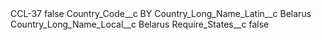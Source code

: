 <?xml version="1.0" encoding="UTF-8"?>
<CustomMetadata xmlns="http://soap.sforce.com/2006/04/metadata" xmlns:xsi="http://www.w3.org/2001/XMLSchema-instance" xmlns:xsd="http://www.w3.org/2001/XMLSchema">
    <label>CCL-37</label>
    <protected>false</protected>
    <values>
        <field>Country_Code__c</field>
        <value xsi:type="xsd:string">BY</value>
    </values>
    <values>
        <field>Country_Long_Name_Latin__c</field>
        <value xsi:type="xsd:string">Belarus</value>
    </values>
    <values>
        <field>Country_Long_Name_Local__c</field>
        <value xsi:type="xsd:string">Belarus</value>
    </values>
    <values>
        <field>Require_States__c</field>
        <value xsi:type="xsd:boolean">false</value>
    </values>
</CustomMetadata>
